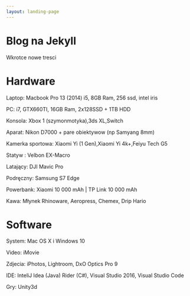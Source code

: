 ```yaml
---
layout: landing-page
---	
```


# Blog na Jekyll
Wkrotce nowe tresci

# Hardware

Laptop: Macbook Pro 13 (2014) i5, 8GB Ram, 256 ssd, intel iris

PC: i7, GTX660TI, 16GB Ram, 2x128SSD + 1TB HDD

Konsola: Xbox 1 (szymonmotyka),3ds XL,Switch

Aparat: Nikon D7000 + pare obiektywow (np Samyang 8mm)

Kamerka sportowa: Xiaomi Yi (1 Gen),Xiaomi Yi 4k+,Feiyu Tech G5

Statyw : Velbon EX-Macro

Latający: DJI Mavic Pro

Podręczny: Samsung S7 Edge

Powerbank: Xiaomi 10 000 mAh | TP Link 10 000 mAh

Kawa: Młynek Rhinoware, Aeropress, Chemex, Drip Hario

# Software

System: Mac OS X i Windows 10

Video: iMovie

Zdjecia: iPhotos, Lightroom, DxO Optics Pro 9

IDE: InteliJ Idea (Java) Rider (C#),  Visual Studio 2016, Visual Studio Code

Gry: Unity3d

 